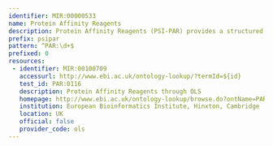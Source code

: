 ```yaml
---
identifier: MIR:00000533
name: Protein Affinity Reagents
description: Protein Affinity Reagents (PSI-PAR) provides a structured controlled vocabulary for the annotation of experiments concerned with interactions, and interactor production methods. PAR is developed by the HUPO Proteomics Standards Initiative and contains the majority of the terms from the PSI-MI controlled vocabular, as well as additional terms.
prefix: psipar
pattern: ^PAR:\d+$
prefixed: 0
resources:
 - identifier: MIR:00100709
   accessurl: http://www.ebi.ac.uk/ontology-lookup/?termId=${id}
   test_id: PAR:0116
   description: Protein Affinity Reagents through OLS
   homepage: http://www.ebi.ac.uk/ontology-lookup/browse.do?ontName=PAR
   institution: European Bioinformatics Institute, Hinxton, Cambridge
   location: UK
   official: false
   provider_code: ols
---
```

